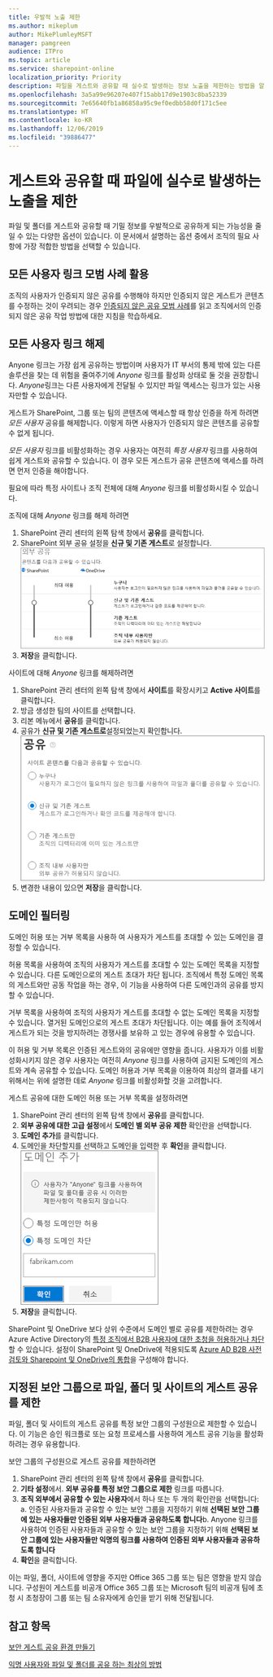 ```yaml
---
title: 우발적 노출 제한
ms.author: mikeplum
author: MikePlumleyMSFT
manager: pamgreen
audience: ITPro
ms.topic: article
ms.service: sharepoint-online
localization_priority: Priority
description: 파일을 게스트와 공유할 때 실수로 발생하는 정보 노출을 제한하는 방법을 알아보세요.
ms.openlocfilehash: 3a5a99e96207e407f15abb17d9e1903c8ba52339
ms.sourcegitcommit: 7e65640fb1a86858a95c9ef0edbb58d0f171c5ee
ms.translationtype: HT
ms.contentlocale: ko-KR
ms.lasthandoff: 12/06/2019
ms.locfileid: "39886477"
---
```

# <a name="limit-accidental-exposure-to-files-when-sharing-with-guests"></a>게스트와 공유할 때 파일에 실수로 발생하는 노출을 제한

파일 및 폴더를 게스트와 공유할 때 기밀 정보를 우발적으로 공유하게 되는 가능성을 줄일 수 있는 다양한 옵션이 있습니다. 이 문서에서 설명하는 옵션 중에서 조직의 필요 사항에 가장 적합한 방법을 선택할 수 있습니다.

## <a name="use-best-practices-for-anyone-links"></a>모든 사용자 링크 모범 사례 활용

조직의 사용자가 인증되지 않은 공유를 수행해야 하지만 인증되지 않은 게스트가 콘텐츠를 수정하는 것이 우려되는 경우 [인증되지 않은 공유 모범 사례](best-practices-anonymous-sharing.md)를 읽고 조직에서의 인증되지 않은 공유 작업 방법에 대한 지침을 학습하세요.

## <a name="turn-off-anyone-links"></a>모든 사용자 링크 해제

Anyone 링크는 가장 쉽게 공유하는 방법이며 사용자가 IT 부서의 통제 밖에 있는 다른 솔루션을 찾는 데 위험을 줄여주기에 *Anyone* 링크를 활성화 상태로 둘 것을 권장합니다. *Anyone*링크는 다른 사용자에게 전달될 수 있지만 파일 액세스는 링크가 있는 사용자만할 수 있습니다.

게스트가 SharePoint, 그룹 또는 팀의 콘텐츠에 액세스할 때 항상 인증을 하게 하려면 *모든 사용자* 공유를 해제합니다. 이렇게 하면 사용자가 인증되지 않은 콘텐츠를 공유할 수 없게 됩니다.

*모든 사용자* 링크를 비활성화하는 경우 사용자는 여전히 *특정 사용자* 링크를 사용하여 쉽게 게스트와 공유할 수 있습니다. 이 경우 모든 게스트가 공유 콘텐츠에 액세스를 하려면 먼저 인증을 해야합니다.

필요에 따라 특정 사이트나 조직 전체에 대해 *Anyone* 링크를 비활성화시킬 수 있습니다.

조직에 대해 *Anyone* 링크를 해제 하려면
1. SharePoint 관리 센터의 왼쪽 탐색 창에서 **공유**를 클릭합니다.
2. SharePoint 외부 공유 설정을 **신규 및 기존 게스트**로 설정합니다.</br>
   ![SharePoint 사이트 외부 공유 설정 스크린샷](media/sharepoint-organization-external-sharing-controls-new-users.png)
3. **저장**을 클릭합니다.

사이트에 대해 *Anyone* 링크를 해제하려면
1. SharePoint 관리 센터의 왼쪽 탐색 창에서 **사이트**를 확장시키고 **Active 사이트**를 클릭합니다.
2. 방금 생성한 팀의 사이트를 선택합니다.
3. 리본 메뉴에서 **공유**를 클릭합니다.
4. 공유가 **신규 및 기존 게스트로**설정되었는지 확인합니다.</br>
   ![SharePoint 사이트 외부 공유 설정 스크린샷](media/sharepoint-site-external-sharing-settings.png)
5. 변경한 내용이 있으면 **저장**을 클릭합니다.

## <a name="domain-filtering"></a>도메인 필터링

도메인 허용 또는 거부 목록을 사용하 여 사용자가 게스트를 초대할 수 있는 도메인을 결정할 수 있습니다.

허용 목록을 사용하여 조직의 사용자가 게스트를 초대할 수 있는 도메인 목록을 지정할 수 있습니다. 다른 도메인으로의 게스트 초대가 차단 됩니다. 조직에서 특정 도메인 목록의 게스트와만 공동 작업을 하는 경우, 이 기능을 사용하여 다른 도메인과의 공유를 방지할 수 있습니다.

거부 목록을 사용하여 조직의 사용자가 게스트를 초대할 수 없는 도메인 목록을 지정할 수 있습니다. 열거된 도메인으로의 게스트 초대가 차단됩니다. 이는 예를 들어 조직에서 게스트가 되는 것을 방지하려는 경쟁사를 보유하 고 있는 경우에 유용할 수 있습니다.

이 허용 및 거부 목록은 인증된 게스트와의 공유에만 영향을 줍니다. 사용자가 이를 비활성화시키지 않은 경우 사용자는 여전히 *Anyone* 링크를 사용하여 금지된 도메인의 게스트와 계속 공유할 수 있습니다. 도메인 허용과 거부 목록을 이용하여 최상의 결과를 내기 위해서는 위에 설명한 데로 *Anyone* 링크를 비활성화할 것을 고려합니다.

게스트 공유에 대한 도메인 허용 또는 거부 목록을 설정하려면
1. SharePoint 관리 센터의 왼쪽 탐색 창에서 **공유**를 클릭합니다.
2. **외부 공유에 대한 고급 설정**에서 **도메인 별 외부 공유 제한** 확인란을 선택합니다.
3. **도메인 추가**를 클릭합니다.
4. 도메인을 차단할지를 선택하고 도메인을 입력한 후 **확인**을 클릭합니다.</br>
   ![도메인 별 SharePoint 외부 공유 제한 스크린샷](media/sharepoint-sharing-block-domain.png)
5. **저장**을 클릭합니다.

SharePoint 및 OneDrive 보다 상위 수준에서 도메인 별로 공유를 제한하려는 경우 Azure Active Directory의 [특정 조직에서 B2B 사용자에 대한 초청을 허용하거나 차단](https://docs.microsoft.com/azure/active-directory/b2b/allow-deny-list)할 수 있습니다. 설정이 SharePoint 및 OneDrive에 적용되도록 [Azure AD B2B 사전 검토와 Sharepoint 및 OneDrive의 통합](https://docs.microsoft.com/sharepoint/sharepoint-azureb2b-integration-preview)을 구성해야 합니다.

## <a name="limit-guest-sharing-of-files-folders-and-sites-to-specified-security-groups"></a>지정된 보안 그룹으로 파일, 폴더 및 사이트의 게스트 공유를 제한

파일, 폴더 및 사이트의 게스트 공유를 특정 보안 그룹의 구성원으로 제한할 수 있습니다. 이 기능은 승인 워크플로 또는 요청 프로세스를 사용하여 게스트 공유 기능을 활성화하려는 경우 유용합니다.

보안 그룹의 구성원으로 게스트 공유를 제한하려면
1. SharePoint 관리 센터의 왼쪽 탐색 창에서 **공유**를 클릭합니다.
2. **기타 설정**에서. **외부 공유를 특정 보안 그룹으로 제한** 링크를 따릅니다.
3. **조직 외부에서 공유할 수 있는 사용자**에서 하나 또는 두 개의 확인란을 선택합니다: a. 인증된 사용자들과 공유할 수 있는 보안 그룹을 지정하기 위해 **선택된 보안 그룹에 있는 사용자들만 인증된 외부 사용자들과 공유하도록 합니다**b. Anyone 링크를 사용하여 인증된 사용자들과 공유할 수 있는 보안 그룹을 지정하기 위해 **선택된 보안 그룹에 있는 사용자들만 익명의 링크를 사용하여 인증된 외부 사용자들과 공유하도록 합니다**
4. **확인**을 클릭합니다.

이는 파일, 폴더, 사이트에 영향을 주지만 Office 365 그룹 또는 팀은 영향을 받지 않습니다. 구성원이 게스트를 비공개 Office 365 그룹 또는 Microsoft 팀의 비공개 팀에 초청 시 초청장이 그룹 또는 팀 소유자에게 승인을 받기 위해 전달됩니다.

## <a name="see-also"></a>참고 항목

[보안 게스트 공유 환경 만들기](create-a-secure-guest-sharing-environment.md)

[익명 사용자와 파일 및 폴더를 공유 하는 최상의 방법](best-practices-anonymous-sharing.md)